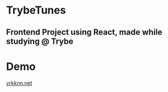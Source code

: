 # TrybeTunes
Frontend Project using React, made while studying @ Trybe
---

# Demo
[vrkknn.net](https://vrkknn.net/projects/trybetunes/index.html)
